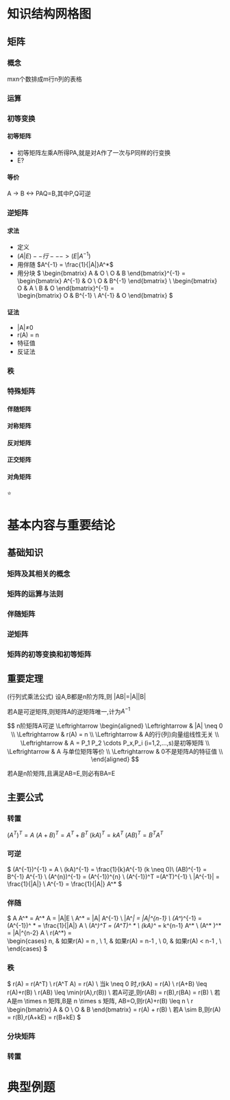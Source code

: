 # 知识结构网格图
## 矩阵
### 概念
mxn个数排成m行n列的表格
### 运算

### 初等变换
#### 初等矩阵
- 初等矩阵左乘A所得PA,就是对A作了一次与P同样的行变换
- E?
#### 等价
A -> B <-> PAQ=B,其中P,Q可逆
### 逆矩阵
#### 求法
- 定义
- $(A|E)--行--->(E|A^{-1})$
- 用伴随 $A^{-1} = \frac{1}{|A|}A^*$ 
- 用分块
$
\begin{bmatrix}
    A & O \\
    O & B
\end{bmatrix}^{-1} 
=\
\begin{bmatrix}
    A^{-1} & O \\
    O & B^{-1}
\end{bmatrix}
\\
\begin{bmatrix}
    O & A \\
    B & O
\end{bmatrix}^{-1}
=\
\begin{bmatrix}
    O & B^{-1} \\
    A^{-1} & O
\end{bmatrix}
$
#### 证法
- |A|$\neq$0
- r(A) = n
- 特征值
- 反证法
### 秩
### 特殊矩阵
#### 伴随矩阵
#### 对称矩阵
#### 反对矩阵
#### 正交矩阵
#### 对角矩阵
:star:


# 基本内容与重要结论
## 基础知识
### 矩阵及其相关的概念
### 矩阵的运算与法则
### 伴随矩阵
### 逆矩阵
### 矩阵的初等变换和初等矩阵

## 重要定理
(行列式乘法公式) 设A,B都是n阶方阵,则
|AB|=|A||B|

若A是可逆矩阵,则矩阵A的逆矩阵唯一,计为$A^{-1}$

$$
n阶矩阵A可逆 \Leftrightarrow 
\begin{aligned}
    \Leftrightarrow & |A| \neq 0 \\
    \Leftrightarrow & r(A) = n \\
    \Leftrightarrow & A的行(列)向量组线性无关 \\
    \Leftrightarrow & A = P_1 P_2 \cdots P_x,P_i (i=1,2,...,s)是初等矩阵 \\
    \Leftrightarrow & A 与单位矩阵等价 \\
    \Leftrightarrow & 0不是矩阵A的特征值 \\
\end{aligned}
$$

若A是n阶矩阵,且满足AB=E,则必有BA=E


## 主要公式
### 转置
$(A^T)^T = A$ 
$(A+B)^T = A^T+B^T$ 
$(kA)^T = kA^T$ 
$(AB)^T = B^T A^T$ 

### 可逆
$
(A^{-1})^{-1} = A \\
(kA)^{-1} = \frac{1}{k}A^{-1} (k \neq 0)\\
(AB)^{-1} = B^{-1} A^{-1} \\
(A^{n})^{-1} = (A^{-1})^{n} \\
(A^{-1})^T =(A^T)^{-1} \\
|A^{-1}| = \frac{1}{|A|} \\
A^{-1} = \frac{1}{|A|} A^*
$ 

### 伴随 
$
A A^* = A^* A = |A|E \\
A^* = |A| A^{-1} \\
|A^*| = |A|^{n-1} \\
(A^*)^{-1} = (A^{-1})^ * = \frac{1}{|A|} A \\
(A^*)^T = (A^T)^ * \\
(kA)^* = k^{n-1} A^* \\
(A^* )^* = |A|^{n-2} A \\
r(A^*) = \
\begin{cases}
    n, & 如果r(A) = n , \\
    1, & 如果r(A) = n-1 , \\
    0, & 如果r(A) < n-1 , \\
\end{cases}
$

### 秩
$
r(A) = r(A^T) \\
r(A^T A) = r(A) \\
当k \neq 0 时,r(kA) = r(A) \\
r(A+B) \leq r(A)+r(B) \\
r(AB) \leq \min(r(A),r(B)) \\
若A可逆,则r(AB) = r(B),r(BA) = r(B) \\ 
若A是m \times n 矩阵,B是 n \times s 矩阵, AB=O,则r(A)+r(B) \leq n \\
r \
\begin{bmatrix}
    A & O \\
    O & B 
\end{bmatrix}
= r(A) + r(B) \\
若A \sim B,则r(A) = r(B),r(A+kE) = r(B+kE)
$
### 分块矩阵
### 转置





# 典型例题